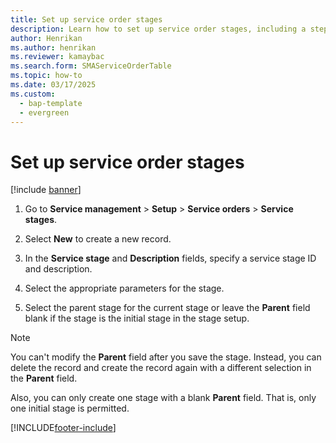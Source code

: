 ```yaml
---
title: Set up service order stages 
description: Learn how to set up service order stages, including a step-by-step process for setting up service order stages and selecting parent stages. 
author: Henrikan
ms.author: henrikan
ms.reviewer: kamaybac
ms.search.form: SMAServiceOrderTable
ms.topic: how-to
ms.date: 03/17/2025
ms.custom: 
  - bap-template
  - evergreen
---
```


# Set up service order stages

[!include [banner](../includes/banner.md)]

1. Go to **Service management** \> **Setup** \> **Service orders** \> **Service stages**.

2. Select **New** to create a new record.

3. In the **Service stage** and **Description** fields, specify a service stage ID and description.

4. Select the appropriate parameters for the stage.

5. Select the parent stage for the current stage or leave the **Parent** field blank if the stage is the initial stage in the stage setup.

> [!NOTE]
> You can't modify the **Parent** field after you save the stage. Instead, you can delete the record and create the record again with a different selection in the **Parent** field.
>
> Also, you can only create one stage with a blank **Parent** field. That is, only one initial stage is permitted.

[!INCLUDE[footer-include](../../includes/footer-banner.md)]
